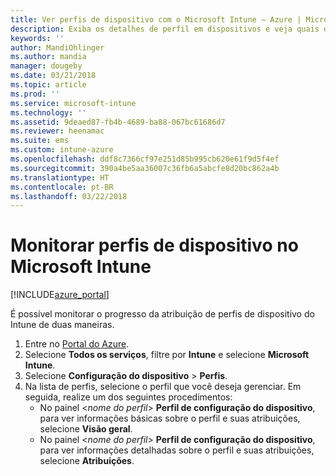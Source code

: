 ```yaml
---
title: Ver perfis de dispositivo com o Microsoft Intune – Azure | Microsoft Docs
description: Exiba os detalhes de perfil em dispositivos e veja quais deles têm os perfis de dispositivo do Microsoft Intune atribuídos ou implantados.
keywords: ''
author: MandiOhlinger
ms.author: mandia
manager: dougeby
ms.date: 03/21/2018
ms.topic: article
ms.prod: ''
ms.service: microsoft-intune
ms.technology: ''
ms.assetid: 9deaed87-fb4b-4689-ba88-067bc61686d7
ms.reviewer: heenamac
ms.suite: ems
ms.custom: intune-azure
ms.openlocfilehash: ddf8c7366cf97e251d85b995cb620e61f9d5f4ef
ms.sourcegitcommit: 390a4be5aa36007c36fb6a5abcfe8d20bc862a4b
ms.translationtype: HT
ms.contentlocale: pt-BR
ms.lasthandoff: 03/22/2018
---
```

# <a name="monitor-device-profiles-in-microsoft-intune"></a>Monitorar perfis de dispositivo no Microsoft Intune

[!INCLUDE[azure_portal](./includes/azure_portal.md)]

É possível monitorar o progresso da atribuição de perfis de dispositivo do Intune de duas maneiras.

1. Entre no [Portal do Azure](https://portal.azure.com).
2. Selecione **Todos os serviços**, filtre por **Intune** e selecione **Microsoft Intune**.
3. Selecione **Configuração do dispositivo** > **Perfis**.
4. Na lista de perfis, selecione o perfil que você deseja gerenciar. Em seguida, realize um dos seguintes procedimentos:
    - No painel <*nome do perfil*> **Perfil de configuração do dispositivo**, para ver informações básicas sobre o perfil e suas atribuições, selecione **Visão geral**.
    - No painel <*nome do perfil*> **Perfil de configuração do dispositivo**, para ver informações detalhadas sobre o perfil e suas atribuições, selecione **Atribuições**.

